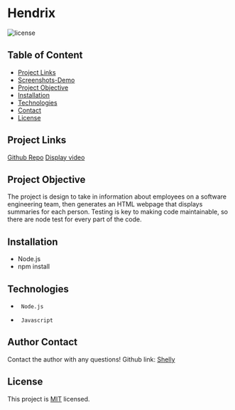 # Hendrix
![license](https://img.shields.io/badge/License-MIT-yellow.svg)
## Table of Content
* [Project Links](#Project-Links)
* [Screenshots-Demo](#Screenshots)
* [Project Objective ](#Project-Objective)
* [Installation](#Installation)
* [Technologies](#Technologies)
* [Contact](#Contact)
* [License](#License)
## Project Links
[Github Repo](https://github.com/zoeshelly-tan/teamGenerator)
[Display video](https://drive.google.com/file/d/10q1t8OTgfQ4S2UB5LdF6gka40ATO5y07/view?usp=sharing)

## Project Objective
The project is design to take in information about employees on a software engineering team, then generates an HTML webpage that displays summaries for each person. Testing is key to making code maintainable, so there are node test for every part of the code.

## Installation
- Node.js 
- npm install

## Technologies
-      Node.js
-      Javascript



## Author Contact
Contact the author with any questions! 
Github link: [Shelly](https://github.com/zoeshelly-tan)
## License
This project is [MIT](https://choosealicense.com/licenses/MIT/) licensed.
